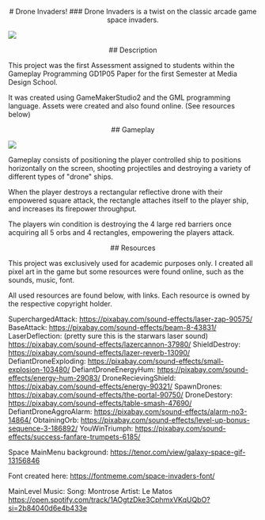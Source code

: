 <p align="center">
# Drone Invaders!
### Drone Invaders is a twist on the classic arcade game space invaders.
</p>

![](https://github.com/NikitaGarbovsky/GD1P05_Assignment_1_Analyse_and_Develop/blob/master/gifs/StartMenuGifs.gif)

<p align="center">
## Description
</p>

This project was the first Assessment assigned to students within the Gameplay Programming GD1P05 Paper for the first Semester at Media Design School.

It was created using GameMakerStudio2 and the GML programming language. Assets were created and also found online. (See resources below)

<p align="center">
## Gameplay
</p>

![](https://github.com/NikitaGarbovsky/GD1P05_Assignment_1_Analyse_and_Develop/blob/master/gifs/Gameplay.gif)

Gameplay consists of positioning the player controlled ship to positions horizontally on the screen, shooting projectiles and destroying a variety of different types of "drone" ships. 

When the player destroys a rectangular reflective drone with their empowered square attack, the rectangle attaches itself to the player ship, and increases its firepower throughput. 

The players win condition is destroying the 4 large red barriers once acquiring all 5 orbs and 4 rectangles, empowering the players attack.

<p align="center">
## Resources
</p>

This project was exclusively used for academic purposes only. I created all pixel art in the game but some resources were found online, such as the sounds, music, font. 

All used resources are found below, with links. Each resource is owned by the respective copyright holder. 

SuperchargedAttack: 
https://pixabay.com/sound-effects/laser-zap-90575/
BaseAttack:
https://pixabay.com/sound-effects/beam-8-43831/
LaserDeflection: (pretty sure this is the starwars laser sound)
https://pixabay.com/sound-effects/lazercannon-37980/
ShieldDestroy:
https://pixabay.com/sound-effects/lazer-reverb-13090/
DefiantDroneExploding:
https://pixabay.com/sound-effects/small-explosion-103480/
DefiantDroneEnergyHum:
https://pixabay.com/sound-effects/energy-hum-29083/
DroneRecievingShield:
https://pixabay.com/sound-effects/energy-90321/
SpawnDrones:
https://pixabay.com/sound-effects/the-portal-90750/
DroneDestory:
https://pixabay.com/sound-effects/table-smash-47690/
DefiantDroneAggroAlarm:
https://pixabay.com/sound-effects/alarm-no3-14864/
ObtainingOrb:
https://pixabay.com/sound-effects/level-up-bonus-sequence-3-186892/
YouWinTriumph:
https://pixabay.com/sound-effects/success-fanfare-trumpets-6185/

Space MainMenu background: 
https://tenor.com/view/galaxy-space-gif-13156846

Font created here: 
https://fontmeme.com/space-invaders-font/

MainLevel Music:
Song: Montrose
Artist: Le Matos
https://open.spotify.com/track/1AOgtzDke3CphmxVKqUQbO?si=2b84040d6e4b433e
